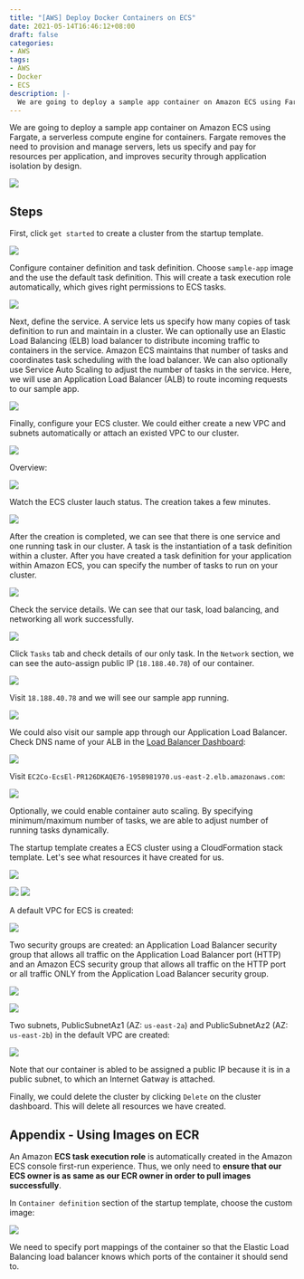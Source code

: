 ```yaml
---
title: "[AWS] Deploy Docker Containers on ECS"
date: 2021-05-14T16:46:12+08:00
draft: false
categories:
- AWS
tags:
- AWS
- Docker
- ECS
description: |-
  We are going to deploy a sample app container on Amazon ECS using Fargate, a serverless compute engine for containers. Fargate removes the need to provision and manage servers, lets us specify and pay for resources per application, and improves security through application isolation by design.
---
```


We are going to deploy a sample app container on Amazon ECS using Fargate, a serverless compute engine for containers. Fargate removes the need to provision and manage servers, lets us specify and pay for resources per application, and improves security through application isolation by design.

![](https://i.imgur.com/eu6ck9F.png)
<!--more-->
## Steps
First, click `get started` to create a cluster from the startup template.

![](https://i.imgur.com/9qDJ5Q7.png)

Configure container definition and task definition. Choose `sample-app` image and the use the default task definition. This will create a task execution role automatically, which gives right permissions to ECS tasks.

![](https://i.imgur.com/k3JGjLX.png)

Next, define the service. A service lets us specify how many copies of task definition to run and maintain in a cluster. We can optionally use an Elastic Load Balancing (ELB) load balancer to distribute incoming traffic to containers in the service. Amazon ECS maintains that number of tasks and coordinates task scheduling with the load balancer. We can also optionally use Service Auto Scaling to adjust the number of tasks in the service. Here, we will use an Application Load Balancer (ALB) to route incoming requests to our sample app.

![](https://i.imgur.com/YechdR4.png)

Finally, configure your ECS cluster. We could either create a new VPC and subnets automatically or attach an existed VPC to our cluster.

![](https://i.imgur.com/FwIQtyn.png)

Overview:

![](https://i.imgur.com/GzunaSt.png)

Watch the ECS cluster lauch status. The creation takes a few minutes.

![](https://i.imgur.com/PiIDKux.png)

After the creation is completed, we can see that there is one service and one running task in our cluster. A task is the instantiation of a task definition within a cluster. After you have created a task definition for your application within Amazon ECS, you can specify the number of tasks to run on your cluster.

![](https://i.imgur.com/6uz5ORi.png)

Check the service details. We can see that our task, load balancing, and networking all work successfully.

![](https://i.imgur.com/2fQbetA.png)

Click `Tasks` tab and check details of our only task. In the `Network` section, we can see the auto-assign public IP (`18.188.40.78`) of our container.

![](https://i.imgur.com/ZUHZUmK.png)

Visit `18.188.40.78` and we will see our sample app running.

![](https://i.imgur.com/4ZKRHjR.png)

We could also visit our sample app through our Application Load Balancer. Check DNS name of your ALB in the [Load Balancer Dashboard](https://console.aws.amazon.com/ec2/v2/home#LoadBalancers):

![](https://i.imgur.com/7esMDnw.png)

Visit `EC2Co-EcsEl-PR126DKAQE76-1958981970.us-east-2.elb.amazonaws.com`:

![](https://i.imgur.com/HJ8DMnL.png)

Optionally, we could enable container auto scaling. By specifying minimum/maximum number of tasks, we are able to adjust number of running tasks dynamically.

The startup template creates a ECS cluster using a CloudFormation stack template. Let's see what resources it have created for us.

![](https://i.imgur.com/H1tcciy.png)

![](https://i.imgur.com/PCYsYrm.png)
![](https://i.imgur.com/qbcsDlN.png)

A default VPC for ECS is created:

![](https://i.imgur.com/QNXVNRD.png)

Two security groups are created: an Application Load Balancer security group that allows all traffic on the Application Load Balancer port (HTTP) and an Amazon ECS security group that allows all traffic on the HTTP port or all traffic ONLY from the Application Load Balancer security group.

![](https://i.imgur.com/QgG7gZx.png)

![](https://i.imgur.com/YbTQc0c.png)


Two subnets, PublicSubnetAz1 (AZ: `us-east-2a`) and PublicSubnetAz2 (AZ: `us-east-2b`) in the default VPC are created:

![](https://i.imgur.com/qDtjoTN.png)

Note that our container is abled to be assigned a public IP because it is in a public subnet, to which an Internet Gatway is attached.

Finally, we could delete the cluster by clicking `Delete` on the cluster dashboard. This will delete all resources we have created.
## Appendix - Using Images on ECR
An Amazon **ECS task execution role** is automatically created in the Amazon ECS console first-run experience. Thus, we only need to **ensure that our ECS owner is as same as our ECR owner in order to pull images successfully**.

In `Container definition` section of the startup template, choose the custom image:

![](https://i.imgur.com/RPrIwQ0.png)

We need to specify port mappings of the container so that the Elastic Load Balancing load balancer knows which ports of the container it should send to.